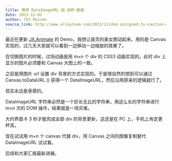 ```yaml
---
title: 慎用 DataImageURL 给 DOM 赋值
date: 2013-12-02
author: TAT.Minren
source_link: http://www.alloyteam.com/2013/12/dom-assigned-to-caution-dataimageurl/
---
```


<!-- {% raw %} - for jekyll -->

最近在更新 [JX.Animate](http://alloyteam.github.io/jxanimate/) 的 Demo，我想让首页的美女图动起来。用的是 Canvas 实现的，过几天大家就可以看到一边移动一边缩放的效果了。

在切换图片的时候，过场动画是用 m×n 个 div 的 CSS3 动画实现的。此时 div 上显示的图片必须要和 Canvas 大图上的一致。

之前是用图片 url 设置 div 背景的方式实现的。于是很自然的想到可以通过 Canvas.toDataURL () 获得一个 DataImageURL，然后沿用原来的逻辑就行了。

现实永远是骨感的。

DataImageURL 字符串必然是一个巨长无比的字符串，用这么长的字符串进行 m×n 次的 DOM 操作，结果就是一场灾难。

大约界面卡 3 秒才能完成全部 div 的背景更新，这还是在 PC 上，手机上肯定更杯具。

现在试试用 m×n 个 canvas 代替 div，用 Canvas 之间的图像复制替代 DataImageURL 试试看。

后续和大家汇报最新进展。


<!-- {% endraw %} - for jekyll -->
